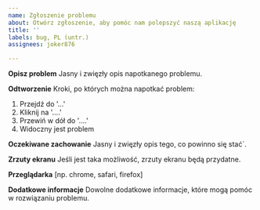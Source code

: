 ```yaml
---
name: Zgłoszenie problemu
about: Otwórz zgłoszenie, aby pomóc nam polepszyć naszą aplikację
title: ''
labels: bug, PL (untr.)
assignees: joker876

---
```


**Opisz problem**
Jasny i zwięzły opis napotkanego problemu.

**Odtworzenie**
Kroki, po których można napotkać problem:
1. Przejdź do '...'
2. Kliknij na '....'
3. Przewiń w dół do '....'
4. Widoczny jest problem

**Oczekiwane zachowanie**
Jasny i zwięzły opis tego, co powinno się stać`.

**Zrzuty ekranu**
Jeśli jest taka możliwość, zrzuty ekranu będą przydatne.

**Przeglądarka**
[np. chrome, safari, firefox]

**Dodatkowe informacje**
Dowolne dodatkowe informacje, które mogą pomóc w rozwiązaniu problemu.
